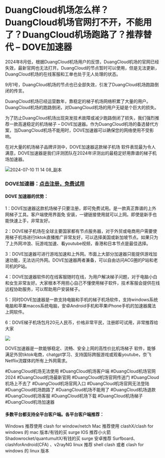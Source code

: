 # DuangCloud机场怎么样？DuangCloud机场官网打不开，不能用了？DuangCloud机场跑路了？推荐替代 – DOVE加速器
2024年8月低，根据DuangCloud机场用户的反馈，DuangCloud机场的官网已经失效，最新官网也无法打开。DuangCloud的节点暂时可以使用，但是无法更新，DuangCloud机场的在线客服和工单也处于无人处理的状态。

9月1号，DuangCloud机场的节点也已全部失效，引发了DuangCloud机场跑路倒闭的传言。

DuangCloud机场已经运营数年，靠稳定的梯子机场网络积累了大量的用户。DuangCloud机场的跑路倒闭，对DuangCloud机场的用户无疑是个巨大的损失。

为了防止DuangCloud机场出现突发技术故障或减少跑路倒闭了损失，我们强烈推荐一款高速稳定的机场梯子 – DOVE加速器。作为DuangCloud机场的备选替代方案，当DuangCloud机场不能用时，DOVE加速器可以确保您的网络使用不受影响。

在对大量的机场梯子品牌评测中，DOVE加速器这款梯子机场 软件表现最为令人满意，DOVE加速器是我们评测团队在2024年评测出的最稳定好用靠谱的梯子机场加速器。

![2024-07-10 11 14 08_副本](https://github.com/user-attachments/assets/1a94d4cb-1e55-4330-a78e-e7d02156f8a9)

### DOVE加速器：[点击注册，免费试用](https://dove8.cc/a.php?alavBTtF8UB)

#### DOVE 加速器的优势：
1：DOVE加速器这款机场梯子只要注册，即可免费试用。是一款真正靠谱的上外网梯子工具。客户端使用界面免 安装，一键链接使用就可以上网。即使是新手也能快速上手，非常友好。

2：DOVE梯子机场在全球主要国家都有节点服务器，对于外贸或电商用户需要使用梯子机场进行tiktok直播推广非常友好，可以选择美国或新加坡节点。如果只为了上外网冲浪、玩游戏加速、看youtube视频，香港和日本节点是最佳选择。

3：DOVE加速器可进行游戏加速和上外网。市面上大部分加速器只能提供游戏加速功能，无法访问外网。DOVE加速器两者兼备，可以自由访问ACG圈的P站和老司机的P站。

4：DOVE加速器软件的在线客服随时在线，为用户解决梯子问题，对于电脑小白和女生非常友好。大家根本不用担心自己不懂使用梯子软件，技术客服会提供在线远程协助服务，可以帮助用户安装梯子。

5：同时DOVE加速器是一款支持电脑和手机的梯子机场软件，支持windows系统电脑和苹果macos系统电脑，安卓Android手机和苹果iPhone手机的加速器魔法上网软件。

6：DOVE梯子机场包月20元人民币，价格非常平民，注册即可试用，非常推荐给大家

![](https://www.leavescn.com/Files/images/20240313/38976147c1654a4d9756267846a9c8f3.png)

DOVE加速器是一款能够稳定、流畅、安全上网的高性价比机场梯子 软件，能够满足外贸tiktok电商，chatgpt学习、支持国际跨服游戏或观看youtube，奈飞Netflix流媒体的所有上外网需求。

#DuangCloud机场无法使用 #DuangCloud机场客户端 #DuangCloud机场官网2024 #DuangCloud机场最新官网 #DuangCloud机场官网传送门 #DuangCloud机场上不去了 #DuangCloud机场官网入口 
#DuangCloud机场官网无法登陆 #DuangCloud机场跑路了 #DuangCloud机场不能用了 #DuangCloud机场退款 #DuangCloud机场客服 #DuangCloud机场下载  #DuangCloud机场梯子 #DuangCloud机场加速器 

#### 多数平台都支持全平台客户端。各平台客户端推荐：

Windows 推荐使用 clash for window/netch
Mac 推荐使用 clashX/clash for windows 的 mac 版本/有钱的买 surge
IOS 推荐小火箭 Shadowrocket/quantumultX/有钱的买 surge
安卓推荐 Surfboard、clashforAndroid(CFA) 、v2rayNG
linux 推荐 shell clash 或者 clash for windows 的 linux 版本
